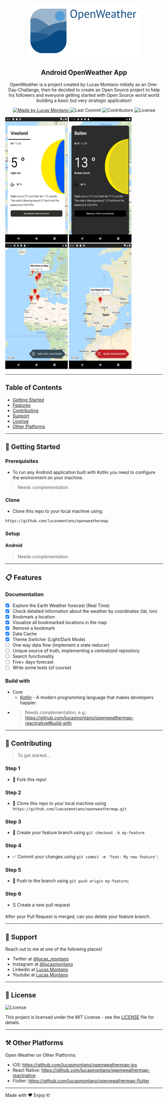 <h1 align="center">
  <a href="https://github.com/lucasmontano/openweathermap">
    <img alt="GoStack" src="./readme/logo.png" width="350px" />
  </a>
</h1>

<h2 align="center">
  Android OpenWeather App
</h2>

<p align="center">OpenWeather is a project created by Lucas Montano initially as an One-Day-Challange, then he decided to create an Open Source project to help his followers and everyone getting started with Open Source world world building a basic but very strategic application!</p>

<p align="center">
  <a href="https://github.com/lucasmontano">
    <img alt="Made by Lucas Montano" src="https://img.shields.io/badge/made%20by-Lucas%20Montano-brightgreen">
  </a>

  <img alt="Last Commit" src="https://img.shields.io/github/last-commit/lucasmontano/openweathermap">

  <img alt="Contributors" src="https://img.shields.io/github/contributors/lucasmontano/openweathermap">

  <img alt="License" src="https://img.shields.io/badge/license-MIT-%2304D361">
</p>

<img src="./readme/bookmark_detail.png" width="200" height="400" /> <img src="./readme/bookmarked_location.png" width="200" height="400" /> <img src="./readme/bookmarked_showing.png" width="200" height="400" /> <img src="./readme/map_view.png" width="200" height="400" />

---

## Table of Contents

<ul>
  <li><a href="#-getting-started">Getting Started</a></li>
  <li><a href="#-features">Features</a></li>
  <li><a href="#-contributing">Contributing</a></li>
  <li><a href="#-support">Support</a></li>
  <li><a href="#-license">License</a></li>
  <li><a href="#-other-platforms">Other Platforms</a></li>
</ul>

---

## 🚀 Getting Started

### Prerequisites

- To run any Android application built with Kotlin you need to configure the environment on your machine.

> Needs complementation

### Clone

- Clone this repo to your local machine using:

```
https://github.com/lucasmontano/openweathermap
```

### Setup

#### Android

> Needs complementation

---

## 📋 Features

### Documentation

- [x] Explore the Earth Weather forecast (Real Time)
- [x] Check detailed information about the weather by coordinates (lat, lon)
- [x] Bookmark a location
- [x] Visualize all bookmarked locations in the map
- [x] Remove a bookmark
- [x] Data Cache
- [x] Theme Switcher (Light/Dark Mode)
- [ ] One way data flow (implement a state reducer)
- [ ] Unique source of truth, implementing a centralized repository
- [ ] Search functionality
- [ ] Five+ days forecast
- [ ] Write some tests (of course)

### Build with

- Core
  - [Kotlin](https://kotlinlang.org/) - A modern programming language that makes developers happier.
- > Needs complementation, e.g.: https://github.com/lucasmontano/openweathermap-reactnative#build-with

---

## 🤔 Contributing

> To get started...

### Step 1

- 🍴 Fork this repo!

### Step 2

- 👯 Clone this repo to your local machine using `https://github.com/luacasmontano/openweathermap.git`

### Step 3

- 🎋 Create your feature branch using `git checkout -b my-feature`

### Step 4

- ✅ Commit your changes using `git commit -m 'feat: My new feature'`;

### Step 5

- 📌 Push to the branch using `git push origin my-feature`;

### Step 6

- 🔃 Create a new pull request

After your Pull Request is merged, can you delete your feature branch.

---

## 📌 Support

Reach out to me at one of the following places!

- Twitter at [@lucas_montano](https://twitter.com/lucas_montano)
- Instagram at [@lucasmontano](https://www.instagram.com/lucasmontano/)
- Linkedin at [Lucas Montano](https://www.linkedin.com/in/lucasmontano/)
- Youtube at [Lucas Montano](https://www.youtube.com/lucasmontano)

---

## 📝 License

<img alt="License" src="https://img.shields.io/badge/license-MIT-%2304D361">

This project is licensed under the MIT License - see the [LICENSE](LICENSE) file for details.

---

## ⚒ Other Platforms

Open Weather on Other Platforms:

- iOS: https://github.com/lucasmontano/openweathermap-ios
- React Native: https://github.com/lucasmontano/openweathermap-reactnative
- Flutter: https://github.com/lucasmontano/openweathermap-flutter

---

Made with ♥ Enjoy it!